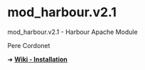 # mod_harbour.v2.1
mod_harbour.v2.1 - Harbour Apache Module 

Pere Cordonet


➜ [**Wiki - Installation**](https://github.com/mod-harbour/mod_harbour.v2/wiki/Installation)
